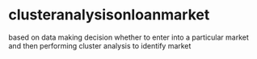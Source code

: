 # clusteranalysisonloanmarket
based on data making decision whether to enter into a particular market and then performing cluster analysis to identify market
